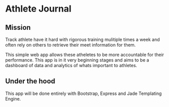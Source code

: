# Athlete Journal

## Mission

Track athlete have it hard with rigorous training mulitiple times a week and often rely on others to retrieve their meet information for them. 

This simple web app allows these atheletes to be more accountable for their performance. This app is in it very beginning stages and aims to be a dashboard of data and analytics of whats important to athletes.

## Under the hood

This app will be done entirely with Bootstrap, Express and Jade Templating Engine.